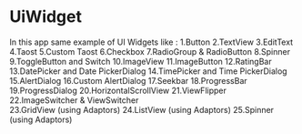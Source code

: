# UiWidget
In this app same example of UI Widgets like :
1.Button
2.TextView
3.EditText
4.Taost
5.Custom Taost
6.Checkbox
7.RadioGroup & RadioButton
8.Spinner	
9.ToggleButton and Switch
10.ImageView 
11.ImageButton 
12.RatingBar 
13.DatePicker and Date PickerDialog
14.TimePicker and Time PickerDialog
15.AlertDialog
16.Custom AlertDialog
17.Seekbar
18.ProgressBar
19.ProgressDialog
20.HorizontalScrollView
21.ViewFlipper
22.ImageSwitcher & ViewSwitcher		
23.GridView (using Adaptors)
24.ListView (using Adaptors)
25.Spinner (using Adaptors)
